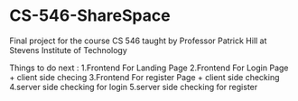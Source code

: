 # CS-546-ShareSpace
Final project for the course CS 546 taught by Professor Patrick Hill at Stevens Institute of Technology

Things to do next : 
1.Frontend For Landing Page 
2.Frontend For Login Page + client side checing 
3.Frontend For register Page + client side checking
4.server side checking for login 
5.server side checking for register